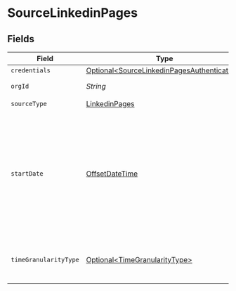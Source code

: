 # SourceLinkedinPages


## Fields

| Field                                                                                                                                                                                                                                          | Type                                                                                                                                                                                                                                           | Required                                                                                                                                                                                                                                       | Description                                                                                                                                                                                                                                    | Example                                                                                                                                                                                                                                        |
| ---------------------------------------------------------------------------------------------------------------------------------------------------------------------------------------------------------------------------------------------- | ---------------------------------------------------------------------------------------------------------------------------------------------------------------------------------------------------------------------------------------------- | ---------------------------------------------------------------------------------------------------------------------------------------------------------------------------------------------------------------------------------------------- | ---------------------------------------------------------------------------------------------------------------------------------------------------------------------------------------------------------------------------------------------- | ---------------------------------------------------------------------------------------------------------------------------------------------------------------------------------------------------------------------------------------------- |
| `credentials`                                                                                                                                                                                                                                  | [Optional\<SourceLinkedinPagesAuthentication>](../../models/shared/SourceLinkedinPagesAuthentication.md)                                                                                                                                       | :heavy_minus_sign:                                                                                                                                                                                                                             | N/A                                                                                                                                                                                                                                            |                                                                                                                                                                                                                                                |
| `orgId`                                                                                                                                                                                                                                        | *String*                                                                                                                                                                                                                                       | :heavy_check_mark:                                                                                                                                                                                                                             | Specify the Organization ID                                                                                                                                                                                                                    | 123456789                                                                                                                                                                                                                                      |
| `sourceType`                                                                                                                                                                                                                                   | [LinkedinPages](../../models/shared/LinkedinPages.md)                                                                                                                                                                                          | :heavy_check_mark:                                                                                                                                                                                                                             | N/A                                                                                                                                                                                                                                            |                                                                                                                                                                                                                                                |
| `startDate`                                                                                                                                                                                                                                    | [OffsetDateTime](https://docs.oracle.com/javase/8/docs/api/java/time/OffsetDateTime.html)                                                                                                                                                      | :heavy_minus_sign:                                                                                                                                                                                                                             | Start date for getting metrics per time period. Must be atmost 12 months before the request date (UTC) and atleast 2 days prior to the request date (UTC). See https://bit.ly/linkedin-pages-date-rules {{ "\n" }} {{ response.errorDetails }} |                                                                                                                                                                                                                                                |
| `timeGranularityType`                                                                                                                                                                                                                          | [Optional\<TimeGranularityType>](../../models/shared/TimeGranularityType.md)                                                                                                                                                                   | :heavy_minus_sign:                                                                                                                                                                                                                             | Granularity of the statistics for metrics per time period. Must be either "DAY" or "MONTH"                                                                                                                                                     |                                                                                                                                                                                                                                                |